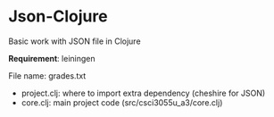 # Json-Clojure

Basic work with JSON file in Clojure

**Requirement**: leiningen

File name: grades.txt

* project.clj: where to import extra dependency (cheshire for JSON)
* core.clj: main project code (src/csci3055u_a3/core.clj)

